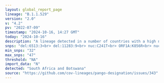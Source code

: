 ```yaml
---
layout: global_report_page
lineage: "B.1.1.529"
version: "2.0"
v: "4.2"
pv: "2022-07-09"
timestamp: "2024-10-16, 14:27 GMT"
today: "2024-10-16"
description: "A lineage detected in a number of countries with a high number of spike protein mutations, since named the Omicron Variant of Concern by the WHO. Designated through GitHub issues https://github.com/cov-lineages/pango-designation/issues/343"
snps: "del:6513:3<br> del:11283:9<br> nuc:C241T<br> ORF1A:K856R<br> nuc:C3037T<br> nuc:T5386G<br> ORF1A:A2710T<br> ORF1A:T3255I<br> ORF1A:P3395H<br> ORF1A:I3758V<br> nuc:T13195C<br> ORF1B:P314L<br> nuc:C15240T<br> ORF1B:I1566V<br> S:A67V<br> S:T95I<br> S:G339D<br> S:S371L<br> S:S373P<br> S:K417N<br> S:N440K<br> S:G446S<br> S:S477N<br> S:T478K<br> S:E484A<br> S:Q493R<br> S:G496S<br> S:Q498R<br> S:N501Y<br> S:T547K<br> S:D614G<br> S:H655Y<br> S:N679K<br> S:P681H<br> S:N764K<br> S:D796Y<br> S:N856K<br> S:Q954H<br> S:N969K<br> nuc:C25000T<br> E:T9I<br> M:D3G<br> M:Q19E<br> M:A63T<br> nuc:A27259C<br> nuc:C27807T<br> N:RG203KR"
min_snps: "32"
max_snps: "47"
threshold: "NA"
import_data: "N"
detected: "South Africa and Botswana"
source: "https://github.com/cov-lineages/pango-designation/issues/343"
---
```

